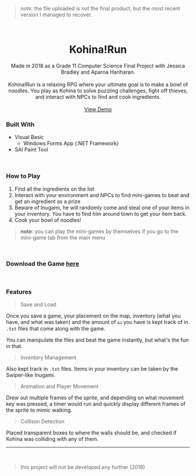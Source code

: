> *note:* the file uploaded is not the final product, but the most recent version I managed to recover.

<br/>

<h1 align="center"> Kohina!Run</h1>

<p align="center">
    Made in 2018 as a Grade 11 Computer Science Final Project with Jessica Bradley and Aparna Hariharan.
    <br/>
    <br/>
    Kohina!Run is a relaxing RPG where your ultimate goal is to make a bowl of noodles. You play as Kohina to solve puzzling challenges, fight off thieves, and interact with NPCs to find and cook ingredients.
	<br/>
    <br/>
    <a href="https://github.com/KohinaTheCat/Kohina-Run/releases/tag/1.0.0">View Demo</a>
  </p>

### Built With

- Visual Basic
  - Windows Forms App (.NET Framework)
- SAI Paint Tool

<br/>

### How to Play

1. Find all the ingredients on the list
2. Interact with your environment and NPCs to find mini-games to beat and get an ingredient as a prize
3. Beware of Inugami, he will randomly come and steal one of your items in your inventory. You have to find him around town to get your item back. 
4. Cook your bowl of noodles!

> **note**: you can play the mini-games by themselves if you go to the mini-game tab from the main menu

<br/>

### **Download the Game [here](https://github.com/KohinaTheCat/Kohina-Run/releases/tag/1.0.0)**

<br/>

### Features

> Save and Load

Once you save a game, your placement on the map, inventory (what you have, and what was taken) and the amount of :yen: you have is kept track of in `.txt` files that come along with the game.

You can manipulate the files and beat the game instantly, but what's the fun in that.

> Inventory Management

Also kept track in `.txt` files. Items in your inventory can be taken by the Swiper-like Inugami. 

> Animation and Player Movement

Drew out multiple frames of the sprite, and depending on what movement key was pressed, a timer would run and quickly display different frames of the sprite to mimic walking. 

> Collison Detection

Placed transparent boxes to where the walls should be, and checked if Kohina was colliding with any of them.  

<hr/>

<br/>

> this project will not be developed any further (2018)

<br/>
